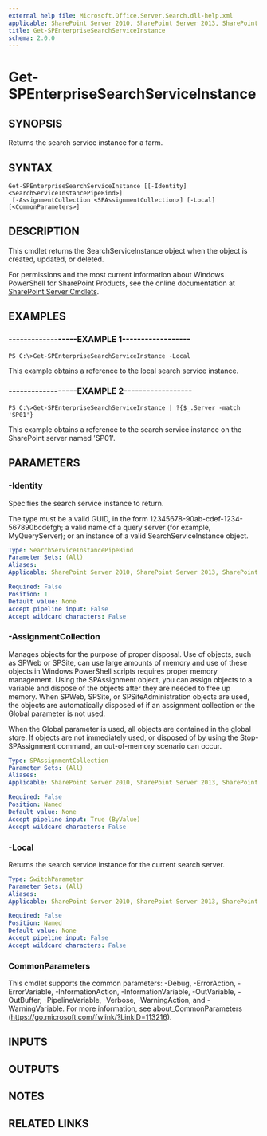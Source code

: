 ```yaml
---
external help file: Microsoft.Office.Server.Search.dll-help.xml
applicable: SharePoint Server 2010, SharePoint Server 2013, SharePoint Server 2016, SharePoint Server 2019
title: Get-SPEnterpriseSearchServiceInstance
schema: 2.0.0
---
```


# Get-SPEnterpriseSearchServiceInstance

## SYNOPSIS
Returns the search service instance for a farm.

## SYNTAX

```
Get-SPEnterpriseSearchServiceInstance [[-Identity] <SearchServiceInstancePipeBind>]
 [-AssignmentCollection <SPAssignmentCollection>] [-Local] [<CommonParameters>]
```

## DESCRIPTION
This cmdlet returns the SearchServiceInstance object when the object is created, updated, or deleted.

For permissions and the most current information about Windows PowerShell for SharePoint Products, see the online documentation at [SharePoint Server Cmdlets](https://docs.microsoft.com/powershell/sharepoint/sharepoint-server/sharepoint-server-cmdlets).

## EXAMPLES

### ------------------EXAMPLE 1------------------ 
```
PS C:\>Get-SPEnterpriseSearchServiceInstance -Local
```

This example obtains a reference to the local search service instance.

### ------------------EXAMPLE 2------------------ 
```
PS C:\>Get-SPEnterpriseSearchServiceInstance | ?{$_.Server -match 'SP01'}
```

This example obtains a reference to the search service instance on the SharePoint server named 'SP01'.

## PARAMETERS

### -Identity
Specifies the search service instance to return.

The type must be a valid GUID, in the form 12345678-90ab-cdef-1234-567890bcdefgh; a valid name of a query server (for example, MyQueryServer); or an instance of a valid SearchServiceInstance object.

```yaml
Type: SearchServiceInstancePipeBind
Parameter Sets: (All)
Aliases: 
Applicable: SharePoint Server 2010, SharePoint Server 2013, SharePoint Server 2016, SharePoint Server 2019

Required: False
Position: 1
Default value: None
Accept pipeline input: False
Accept wildcard characters: False
```

### -AssignmentCollection
Manages objects for the purpose of proper disposal. Use of objects, such as SPWeb or SPSite, can use large amounts of memory and use of these objects in Windows PowerShell scripts requires proper memory management. Using the SPAssignment object, you can assign objects to a variable and dispose of the objects after they are needed to free up memory. When SPWeb, SPSite, or SPSiteAdministration objects are used, the objects are automatically disposed of if an assignment collection or the Global parameter is not used.

When the Global parameter is used, all objects are contained in the global store. If objects are not immediately used, or disposed of by using the Stop-SPAssignment command, an out-of-memory scenario can occur.

```yaml
Type: SPAssignmentCollection
Parameter Sets: (All)
Aliases: 
Applicable: SharePoint Server 2010, SharePoint Server 2013, SharePoint Server 2016, SharePoint Server 2019

Required: False
Position: Named
Default value: None
Accept pipeline input: True (ByValue)
Accept wildcard characters: False
```

### -Local
Returns the search service instance for the current search server.

```yaml
Type: SwitchParameter
Parameter Sets: (All)
Aliases: 
Applicable: SharePoint Server 2010, SharePoint Server 2013, SharePoint Server 2016, SharePoint Server 2019

Required: False
Position: Named
Default value: None
Accept pipeline input: False
Accept wildcard characters: False
```

### CommonParameters
This cmdlet supports the common parameters: -Debug, -ErrorAction, -ErrorVariable, -InformationAction, -InformationVariable, -OutVariable, -OutBuffer, -PipelineVariable, -Verbose, -WarningAction, and -WarningVariable. For more information, see about_CommonParameters (https://go.microsoft.com/fwlink/?LinkID=113216).

## INPUTS

## OUTPUTS

## NOTES

## RELATED LINKS


